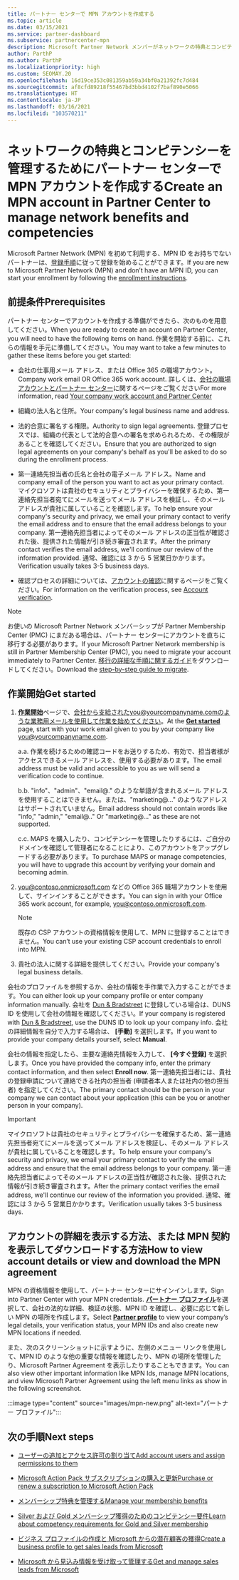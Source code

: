 ```yaml
---
title: パートナー センターで MPN アカウントを作成する
ms.topic: article
ms.date: 03/15/2021
ms.service: partner-dashboard
ms.subservice: partnercenter-mpn
description: Microsoft Partner Network メンバーがネットワークの特典とコンピテンシーを管理するためにパートナー センター アカウントを作成する方法について説明します。
author: ParthP
ms.author: ParthP
ms.localizationpriority: high
ms.custom: SEOMAY.20
ms.openlocfilehash: 16d19ce353c081359ab59a34bf0a21392fc7d484
ms.sourcegitcommit: af8cfd89218f55467bd3bbd4102f7baf890e5066
ms.translationtype: HT
ms.contentlocale: ja-JP
ms.lasthandoff: 03/16/2021
ms.locfileid: "103570211"
---
```

# <a name="create-an-mpn-account-in-partner-center-to-manage-network-benefits-and-competencies"></a><span data-ttu-id="41c5f-103">ネットワークの特典とコンピテンシーを管理するためにパートナー センターで MPN アカウントを作成する</span><span class="sxs-lookup"><span data-stu-id="41c5f-103">Create an MPN account in Partner Center to manage network benefits and competencies</span></span>


<span data-ttu-id="41c5f-104">Microsoft Partner Network (MPN) を初めて利用する、MPN ID をお持ちでないパートナーは、[登録手順](https://partner.microsoft.com/dashboard/account/v3/enrollment/introduction/partnership)に従って登録を始めることができます。</span><span class="sxs-lookup"><span data-stu-id="41c5f-104">If you are new to Microsoft Partner Network (MPN) and don’t have an MPN ID, you can start your enrollment by following the [enrollment instructions](https://partner.microsoft.com/dashboard/account/v3/enrollment/introduction/partnership).</span></span>

## <a name="prerequisites"></a><span data-ttu-id="41c5f-105">前提条件</span><span class="sxs-lookup"><span data-stu-id="41c5f-105">Prerequisites</span></span> 

<span data-ttu-id="41c5f-106">パートナー センターでアカウントを作成する準備ができたら、次のものを用意してください。</span><span class="sxs-lookup"><span data-stu-id="41c5f-106">When you are ready to create an account on Partner Center, you will need to have the following items on hand.</span></span>  <span data-ttu-id="41c5f-107">作業を開始する前に、これらの情報を手元に準備してください。</span><span class="sxs-lookup"><span data-stu-id="41c5f-107">You may want to take a few minutes to gather these items before you get started:</span></span>

- <span data-ttu-id="41c5f-108">会社の仕事用メール アドレス、または Office 365 の職場アカウント。</span><span class="sxs-lookup"><span data-stu-id="41c5f-108">Company work email OR Office 365 work account.</span></span> <span data-ttu-id="41c5f-109">詳しくは、[会社の職場アカウントとパートナー センター](azure-active-directory-tenants-and-partner-center.md)に関するページをご覧ください</span><span class="sxs-lookup"><span data-stu-id="41c5f-109">For more information, read [Your company work account and Partner Center](azure-active-directory-tenants-and-partner-center.md)</span></span> 
 
- <span data-ttu-id="41c5f-110">組織の法人名と住所。</span><span class="sxs-lookup"><span data-stu-id="41c5f-110">Your company's legal business name and address.</span></span>

- <span data-ttu-id="41c5f-111">法的合意に署名する権限。</span><span class="sxs-lookup"><span data-stu-id="41c5f-111">Authority to sign legal agreements.</span></span> <span data-ttu-id="41c5f-112">登録プロセスでは、組織の代表として法的合意への署名を求められるため、その権限があることを確認してください。</span><span class="sxs-lookup"><span data-stu-id="41c5f-112">Ensure that you are authorized to sign legal agreements on your company's behalf as you'll be asked to do so during the enrollment process.</span></span>

- <span data-ttu-id="41c5f-113">第一連絡先担当者の氏名と会社の電子メール アドレス。</span><span class="sxs-lookup"><span data-stu-id="41c5f-113">Name and company email of the person you want to act as your primary contact.</span></span> <span data-ttu-id="41c5f-114">マイクロソフトは貴社のセキュリティとプライバシーを確保するため、第一連絡先担当者宛てにメールを送ってメール アドレスを検証し、そのメール アドレスが貴社に属していることを確認します。</span><span class="sxs-lookup"><span data-stu-id="41c5f-114">To help ensure your company's security and privacy, we email your primary contact to verify the email address and to ensure that the email address belongs to your company.</span></span> <span data-ttu-id="41c5f-115">第一連絡先担当者によってそのメール アドレスの正当性が確認された後、提供された情報が引き続き審査されます。</span><span class="sxs-lookup"><span data-stu-id="41c5f-115">After the primary contact verifies the email address, we'll continue our review of the information provided.</span></span> <span data-ttu-id="41c5f-116">通常、確認には 3 から 5 営業日かかります。</span><span class="sxs-lookup"><span data-stu-id="41c5f-116">Verification usually takes 3-5 business days.</span></span> 

- <span data-ttu-id="41c5f-117">確認プロセスの詳細については、[アカウントの確認](verification-responses.md)に関するページをご覧ください。</span><span class="sxs-lookup"><span data-stu-id="41c5f-117">For information on the verification process, see [Account verification](verification-responses.md).</span></span>

>[!NOTE]
><span data-ttu-id="41c5f-118">お使いの Microsoft Partner Network メンバーシップが Partner Membership Center (PMC) にまだある場合は、パートナー センターにアカウントを直ちに移行する必要があります。</span><span class="sxs-lookup"><span data-stu-id="41c5f-118">If your Microsoft Partner Network membership is still in Partner Membership Center (PMC), you need to migrate your account immediately to Partner Center.</span></span> <span data-ttu-id="41c5f-119">[移行の詳細な手順に関するガイド](https://assetsprod.microsoft.com/mpn/migrate-pmc-pc-mpa-guide.pptx)をダウンロードしてください。</span><span class="sxs-lookup"><span data-stu-id="41c5f-119">Download the [step-by-step guide to migrate](https://assetsprod.microsoft.com/mpn/migrate-pmc-pc-mpa-guide.pptx).</span></span>

## <a name="get-started"></a><span data-ttu-id="41c5f-120">作業開始</span><span class="sxs-lookup"><span data-stu-id="41c5f-120">Get started</span></span>

1. <span data-ttu-id="41c5f-121">[**作業開始**](https://partner.microsoft.com/dashboard/account/v3/enrollment/introduction/partnership)ページで、会社から支給されたyou@yourcompanyname.comのような業務用メールを使用して作業を始めてください。</span><span class="sxs-lookup"><span data-stu-id="41c5f-121">At the [**Get started**](https://partner.microsoft.com/dashboard/account/v3/enrollment/introduction/partnership) page, start with your work email given to you by your company like you@yourcompanyname.com.</span></span>

 
    <span data-ttu-id="41c5f-122">a.</span><span class="sxs-lookup"><span data-stu-id="41c5f-122">a.</span></span>  <span data-ttu-id="41c5f-123">作業を続けるための確認コードをお送りするため、有効で、担当者様がアクセスできるメール アドレスを、使用する必要があります。</span><span class="sxs-lookup"><span data-stu-id="41c5f-123">The email address must be valid and accessible to you as we will send a verification code to continue.</span></span>

    <span data-ttu-id="41c5f-124">b.</span><span class="sxs-lookup"><span data-stu-id="41c5f-124">b.</span></span>  <span data-ttu-id="41c5f-125">"info"、"admin"、"email@." のような単語が含まれるメール アドレスを使用することはできません。または、"marketing@..." のようなアドレスはサポートされていません。</span><span class="sxs-lookup"><span data-stu-id="41c5f-125">Email address should not contain words like "info," "admin," "email@.." Or "marketing@..." as these are not supported.</span></span>

    <span data-ttu-id="41c5f-126">c.</span><span class="sxs-lookup"><span data-stu-id="41c5f-126">c.</span></span>  <span data-ttu-id="41c5f-127">MAPS を購入したり、コンピテンシーを管理したりするには、ご自分のドメインを確認して管理者になることにより、このアカウントをアップグレードする必要があります。</span><span class="sxs-lookup"><span data-stu-id="41c5f-127">To purchase MAPS or manage competencies, you will have to upgrade this account by verifying your domain and becoming admin.</span></span> 

2. <span data-ttu-id="41c5f-128">you@contoso.onmicrosoft.com などの Office 365 職場アカウントを使用して、サインインすることができます。</span><span class="sxs-lookup"><span data-stu-id="41c5f-128">You can sign in with your Office 365 work account, for example, you@contoso.onmicrosoft.com.</span></span>

   >[!NOTE]
   > <span data-ttu-id="41c5f-129">既存の CSP アカウントの資格情報を使用して、MPN に登録することはできません。</span><span class="sxs-lookup"><span data-stu-id="41c5f-129">You can’t use your existing CSP account credentials to enroll into MPN.</span></span>

3. <span data-ttu-id="41c5f-130">貴社の法人に関する詳細を提供してください。</span><span class="sxs-lookup"><span data-stu-id="41c5f-130">Provide your company's legal business details.</span></span>

<span data-ttu-id="41c5f-131">会社のプロファイルを参照するか、会社の情報を手作業で入力することができます。</span><span class="sxs-lookup"><span data-stu-id="41c5f-131">You can either look up your company profile or enter company information manually.</span></span> <span data-ttu-id="41c5f-132">会社を [Dun & Bradstreet](https://partner.microsoft.com/marketing/usisvshowcase/dunandbrad) に登録している場合は、DUNS ID を使用して会社の情報を確認してください。</span><span class="sxs-lookup"><span data-stu-id="41c5f-132">If your company is registered with [Dun & Bradstreet](https://partner.microsoft.com/marketing/usisvshowcase/dunandbrad), use the DUNS ID to look up your company info.</span></span> <span data-ttu-id="41c5f-133">会社の詳細情報を自分で入力する場合は、 **[手動]** を選択します。</span><span class="sxs-lookup"><span data-stu-id="41c5f-133">If you want to provide your company details yourself, select **Manual**.</span></span>

<span data-ttu-id="41c5f-134">会社の情報を指定したら、主要な連絡先情報を入力して、 **[今すぐ登録]** を選択します。</span><span class="sxs-lookup"><span data-stu-id="41c5f-134">Once you have provided the company info, enter the primary contact information, and then select **Enroll now**.</span></span>
<span data-ttu-id="41c5f-135">第一連絡先担当者には、貴社の登録申請について連絡できる社内の担当者 (申請者本人または社内の他の担当者) を指定してください。</span><span class="sxs-lookup"><span data-stu-id="41c5f-135">The primary contact should be the person in your company we can contact about your application (this can be you or another person in your company).</span></span>

>[!IMPORTANT]
><span data-ttu-id="41c5f-136">マイクロソフトは貴社のセキュリティとプライバシーを確保するため、第一連絡先担当者宛てにメールを送ってメール アドレスを検証し、そのメール アドレスが貴社に属していることを確認します。</span><span class="sxs-lookup"><span data-stu-id="41c5f-136">To help ensure your company's security and privacy, we email your primary contact to verify the email address and ensure that the email address belongs to your company.</span></span> <span data-ttu-id="41c5f-137">第一連絡先担当者によってそのメール アドレスの正当性が確認された後、提供された情報が引き続き審査されます。</span><span class="sxs-lookup"><span data-stu-id="41c5f-137">After the primary contact verifies the email address, we'll continue our review of the information you provided.</span></span> <span data-ttu-id="41c5f-138">通常、確認には 3 から 5 営業日かかります。</span><span class="sxs-lookup"><span data-stu-id="41c5f-138">Verification usually takes 3-5 business days.</span></span> 

## <a name="how-to-view-account-details-or-view-and-download-the-mpn-agreement"></a><span data-ttu-id="41c5f-139">アカウントの詳細を表示する方法、または MPN 契約を表示してダウンロードする方法</span><span class="sxs-lookup"><span data-stu-id="41c5f-139">How to view account details or view and download the MPN agreement</span></span>

<span data-ttu-id="41c5f-140">MPN の資格情報を使用して、パートナー センターにサインインします。</span><span class="sxs-lookup"><span data-stu-id="41c5f-140">Sign into Partner Center with your MPN credentials.</span></span> <span data-ttu-id="41c5f-141">[**パートナー プロファイル**](https://partner.microsoft.com/pcv/accountsettings/connectedpartnerprofile)を選択して、会社の法的な詳細、検証の状態、MPN ID を確認し、必要に応じて新しい MPN の場所を作成します。</span><span class="sxs-lookup"><span data-stu-id="41c5f-141">Select [**Partner profile**](https://partner.microsoft.com/pcv/accountsettings/connectedpartnerprofile) to view your company’s legal details, your verification status, your MPN IDs and also create new MPN locations if needed.</span></span> 

<span data-ttu-id="41c5f-142">また、次のスクリーンショットに示すように、左側のメニュー リンクを使用して、MPN ID のような他の重要な情報を確認したり、MPN の場所を管理したり、Microsoft Partner Agreement を表示したりすることもできます。</span><span class="sxs-lookup"><span data-stu-id="41c5f-142">You can also view other important information like MPN Ids, manage MPN locations, and view Microsoft Partner Agreement using the left menu links as show in the following screenshot.</span></span>

:::image type="content" source="images/mpn-new.png" alt-text="パートナー プロファイル":::


## <a name="next-steps"></a><span data-ttu-id="41c5f-144">次の手順</span><span class="sxs-lookup"><span data-stu-id="41c5f-144">Next steps</span></span>

-   [<span data-ttu-id="41c5f-145">ユーザーの追加とアクセス許可の割り当て</span><span class="sxs-lookup"><span data-stu-id="41c5f-145">Add account users and assign permissions to them</span></span>](create-user-accounts-and-set-permissions.md)

-   [<span data-ttu-id="41c5f-146">Microsoft Action Pack サブスクリプションの購入と更新</span><span class="sxs-lookup"><span data-stu-id="41c5f-146">Purchase or renew a subscription to Microsoft Action Pack</span></span>](mpn-get-action-pack.md)

-   [<span data-ttu-id="41c5f-147">メンバーシップ特典を管理する</span><span class="sxs-lookup"><span data-stu-id="41c5f-147">Manage your membership benefits</span></span>](manage-your-partner-network-benefits.md)

-   [<span data-ttu-id="41c5f-148">Silver および Gold メンバーシップ獲得のためのコンピテンシー要件</span><span class="sxs-lookup"><span data-stu-id="41c5f-148">Learn about competency requirements for Gold and Silver membership</span></span>](https://partner.microsoft.com/membership/competencies)

-   [<span data-ttu-id="41c5f-149">ビジネス プロファイルの作成と Microsoft からの潜在顧客の獲得</span><span class="sxs-lookup"><span data-stu-id="41c5f-149">Create a business profile to get sales leads from Microsoft</span></span>](create-a-marketing-profile.md)

-   [<span data-ttu-id="41c5f-150">Microsoft から見込み情報を受け取って管理する</span><span class="sxs-lookup"><span data-stu-id="41c5f-150">Get and manage sales leads from Microsoft</span></span>](manage-leads.md)
